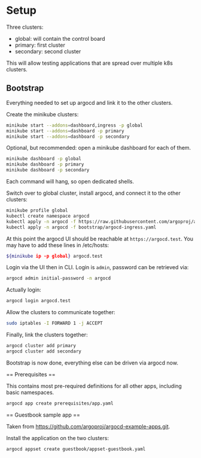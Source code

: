 # Setup

Three clusters:
- global: will contain the control board
- primary: first cluster
- secondary: second cluster

This will allow testing applications that are spread over multiple k8s clusters.

## Bootstrap

Everything needed to set up argocd and link it to the other clusters.

Create the minikube clusters:
```bash
minikube start --addons=dashboard,ingress -p global
minikube start --addons=dashboard -p primary
minikube start --addons=dashboard -p secondary
```

Optional, but recommended: open a minikube dashboard for each of them.
```bash
minikube dashboard -p global
minikube dashboard -p primary
minikube dashboard -p secondary
```
Each command will hang, so open dedicated shells.

Switch over to global cluster, install argocd, and connect it to the other clusters:
```bash
minikube profile global
kubectl create namespace argocd
kubectl apply -n argocd -f https://raw.githubusercontent.com/argoproj/argo-cd/stable/manifests/install.yaml
kubectl apply -n argocd -f bootstrap/argocd-ingress.yaml
```
At this point the argocd UI should be reachable at `https://argocd.test`. You may have to add these lines in /etc/hosts:
```bash
${minikube ip -p global} argocd.test
```

Login via the UI then in CLI. Login is `admin`, password can be retrieved via:
```bash
argocd admin initial-password -n argocd
```

Actually login:
```bash
argocd login argocd.test
```

Allow the clusters to communicate together:
```bash
sudo iptables -I FORWARD 1 -j ACCEPT
```

Finally, link the clusters together:
```bash
argocd cluster add primary
argocd cluster add secondary
```

Bootstrap is now done, everything else can be driven via argocd now.

== Prerequisites ==

This contains most pre-required definitions for all other apps, including basic namespaces.
```bash
argocd app create prerequisites/app.yaml
```

== Guestbook sample app ==

Taken from https://github.com/argoproj/argocd-example-apps.git.

Install the application on the two clusters:
```bash
argocd appset create guestbook/appset-guestbook.yaml
```
